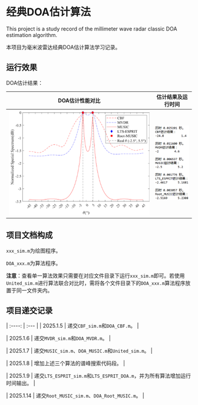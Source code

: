 # 经典DOA估计算法
This project is a study record of the millimeter wave radar classic DOA estimation algorithm.

本项目为毫米波雷达经典DOA估计算法学习记录。

## 运行效果

DOA估计结果：

| DOA估计性能对比 | 估计结果及运行时间 |
| :----:| :----: |
| <img src="./DOA_United/DOA_United_Output.svg"> | <img src="./DOA_United/DOA_United_Output_Time.png"> |

## 项目文档构成

`xxx_sim.m`为绘图程序。

`DOA_xxx.m`为算法程序。

**注意**：查看单一算法效果只需要在对应文件目录下运行`xxx_sim.m`即可。若使用`United_sim.m`进行算法联合对比时，需将各个文件目录下的`DOA_xxx.m`算法程序放置于同一文件夹内。

## 项目递交记录

| :----: | :--- |
| 2025.1.5 | 递交`CBF_sim.m`和`DOA_CBF.m`。 |

| 2025.1.6 | 递交`MVDR_sim.m`和`DOA_MVDR.m`。 |

| 2025.1.7 | 递交`MUSIC_sim.m`、`DOA_MUSIC.m`和`United_sim.m`。 |

| 2025.1.8 | 增加上述三个算法的谱峰搜索代码段。 |

| 2025.1.9 | 递交`LTS_ESPRIT_sim.m`和`LTS_ESPRIT_DOA.m`，并为所有算法增加运行时间输出。 |

| 2025.1.14 | 递交`Root_MUSIC_sim.m`、`DOA_Root_MUSIC.m`。 |
